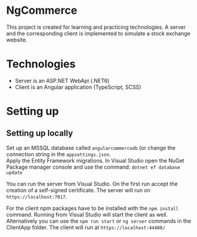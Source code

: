 # NgCommerce

This project is created for learning and practicing technologies. A server and the corresponding client is implemented to 
simulate a stock exchange website.


# Technologies
- Server is an ASP.NET WebApi (.NET6)
- Client is an Angular application (TypeScript, SCSS)

# Setting up

## Setting up locally

Set up an MSSQL database called `angularcommercedb` (or change the connection string in the `appsettings.json`.  
Apply the Entity Framework migrations. In Visual Studio open the NuGet Package manager console and use the command: `dotnet ef database update`

You can run the server from Visual Studio. On the first run accept the creation of a self-signed certificate.
The server will run on `https://localhost:7017`.

For the client npm packages have to be installed with the `npm install` command.
Running from Visual Studio will start the client as well. Alternatively you can use the `npm run start` or `ng server` commands in the ClientApp folder. 
The client will run at `https://localhost:44408/`